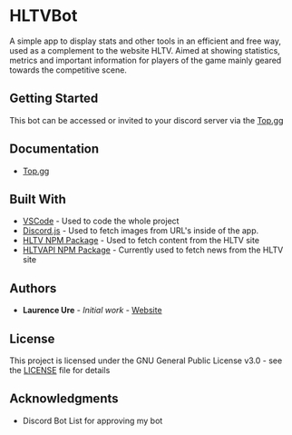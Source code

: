 # HLTVBot
A simple app to display stats and other tools in an efficient and free way, used as a complement to the website HLTV. Aimed at showing statistics, metrics and important information for players of the game mainly geared towards the competitive scene.

## Getting Started

This bot can be accessed or invited to your discord server via the [Top.gg](https://top.gg/bot/548165454158495745)

## Documentation

* [Top.gg](https://top.gg/bot/548165454158495745)

## Built With

* [VSCode](https://code.visualstudio.com/) - Used to code the whole project
* [Discord.js](https://discord.js.org/#/) - Used to fetch images from URL's inside of the app.
* [HLTV NPM Package](https://www.npmjs.com/package/hltv) - Used to fetch content from the HLTV site
* [HLTVAPI NPM Package](https://www.npmjs.com/package/hltv-api) - Currently used to fetch news from the HLTV site

## Authors

* **Laurence Ure** - *Initial work* - [Website](http://www.laurenceure.me)

## License

This project is licensed under the GNU General Public License v3.0 - see the [LICENSE](LICENSE) file for details

## Acknowledgments

* Discord Bot List for approving my bot

